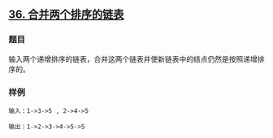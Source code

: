 ## [36. 合并两个排序的链表](https://www.acwing.com/problem/content/34/)

### 题目

输入两个递增排序的链表，合并这两个链表并使新链表中的结点仍然是按照递增排序的。

### 样例

```
输入：1->3->5 , 2->4->5

输出：1->2->3->4->5->5
```
